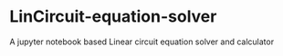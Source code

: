 # LinCircuit-equation-solver
A jupyter notebook based Linear circuit equation solver and calculator
